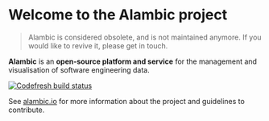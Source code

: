 # Welcome to the Alambic project

> Alambic is considered obsolete, and is not maintained anymore.
> If you would like to revive it, please get in touch.

**Alambic** is an **open-source platform and service** for the management and visualisation of software engineering data.

[![Codefresh build status]( https://g.codefresh.io/api/badges/build?repoOwner=BorisBaldassari&repoName=alambic&branch=master&pipelineName=alambic_test&accountName=borisbaldassari&type=cf-1)]( https://g.codefresh.io/repositories/BorisBaldassari/alambic/builds?filter=trigger:build;branch:master;service:589ee0d5a567350100749f20~alambic_test)

See [alambic.io](http://alambic.io) for more information about the project and guidelines to contribute.
